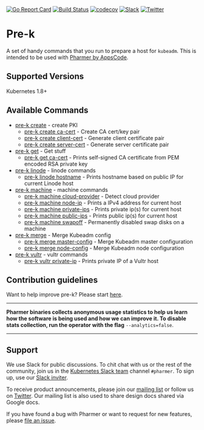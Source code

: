 [![Go Report Card](https://goreportcard.com/badge/github.com/pharmer/pre-k)](https://goreportcard.com/report/github.com/pharmer/pre-k)
[![Build Status](https://travis-ci.org/pharmer/pre-k.svg?branch=master)](https://travis-ci.org/pharmer/pre-k)
[![codecov](https://codecov.io/gh/pharmer/pre-k/branch/master/graph/badge.svg)](https://codecov.io/gh/pharmer/pre-k)
[![Slack](http://slack.kubernetes.io/badge.svg)](http://slack.kubernetes.io/#pharmer)
[![Twitter](https://img.shields.io/twitter/follow/appscodehq.svg?style=social&logo=twitter&label=Follow)](https://twitter.com/intent/follow?screen_name=AppsCodeHQ)

# Pre-k
A set of handy commands that you run to prepare a host for `kubeadm`. This is intended to be used with [Pharmer by AppsCode](https://appscode.com/products/pharmer).


## Supported Versions
Kubernetes 1.8+


## Available Commands
* [pre-k create](/docs/reference/pre-k_create.md)	 - create PKI
  * [pre-k create ca-cert](/docs/reference/pre-k_create_ca-cert.md)	 - Create CA cert/key pair
  * [pre-k create client-cert](/docs/reference/pre-k_create_client-cert.md)	 - Generate client certificate pair
  * [pre-k create server-cert](/docs/reference/pre-k_create_server-cert.md)	 - Generate server certificate pair
* [pre-k get](/docs/reference/pre-k_get.md)	 - Get stuff
  * [pre-k get ca-cert](/docs/reference/pre-k_get_ca-cert.md)	 - Prints self-signed CA certificate from PEM encoded RSA private key
* [pre-k linode](/docs/reference/pre-k_linode.md)  - linode commands
  * [pre-k linode hostname](/docs/reference/pre-k_linode_hostname.md)	 - Prints hostname based on public IP for current Linode host
* [pre-k machine](/docs/reference/pre-k_machine.md)  - machine commands
  * [pre-k machine cloud-provider](/docs/reference/pre-k_machine_cloud-provider.md)  - Detect cloud provider
  * [pre-k machine node-ip](/docs/reference/pre-k_machine_node-ip.md)  - Prints a IPv4 address for current host
  * [pre-k machine private-ips](/docs/reference/pre-k_machine_private-ips.md)  - Prints private ip(s) for current host
  * [pre-k machine public-ips](/docs/reference/pre-k_machine_public-ips.md)  - Prints public ip(s) for current host
  * [pre-k machine swapoff](/docs/reference/pre-k_machine_swapoff.md)  - Permanently disabled swap disks on a machine
* [pre-k merge](/docs/reference/pre-k_merge.md)	 - Merge Kubeadm config
  * [pre-k merge master-config](/docs/reference/pre-k_merge_master-config.md)	 - Merge Kubeadm master configuration
  * [pre-k merge node-config](/docs/reference/pre-k_merge_node-config.md)	 - Merge Kubeadm node configuration
* [pre-k vultr](/docs/reference/pre-k_vultr.md)  - vultr commands
  * [pre-k vultr private-ip](/docs/reference/pre-k_vultr_private-ip.md)  - Prints private IP of a Vultr host


## Contribution guidelines
Want to help improve pre-k? Please start [here](/CONTRIBUTING.md).

---

**Pharmer binaries collects anonymous usage statistics to help us learn how the software is being used and how we can improve it. To disable stats collection, run the operator with the flag** `--analytics=false`.

---

## Support
We use Slack for public discussions. To chit chat with us or the rest of the community, join us in the [Kubernetes Slack team](https://kubernetes.slack.com/messages/C81LSKMPE/details/) channel `#pharmer`. To sign up, use our [Slack inviter](http://slack.kubernetes.io/).

To receive product announcements, please join our [mailing list](https://groups.google.com/forum/#!forum/pharmer) or follow us on [Twitter](https://twitter.com/AppsCodeHQ). Our mailing list is also used to share design docs shared via Google docs.

If you have found a bug with Pharmer or want to request for new features, please [file an issue](https://github.com/pharmer/pharmer/issues/new).

